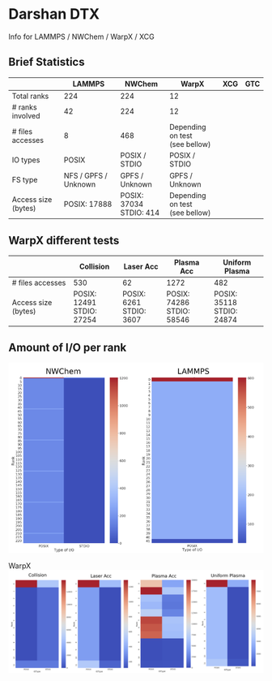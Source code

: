 # Darshan DTX

Info for LAMMPS / NWChem / WarpX / XCG

## Brief Statistics

|  | LAMMPS  | NWChem | WarpX | XCG | GTC |
|---|---|---|---|---|---|
| Total ranks  | 224  | 224  | 12  | | |
| # ranks involved  | 42  | 224  |  12 | | |
| # files accesses |  8 | 468  |  Depending on test <br/> (see bellow) | | |
| IO types | POSIX | POSIX / STDIO  | POSIX / STDIO  | | |
| FS type | NFS / GPFS / Unknown  | GPFS / Unknown  | GPFS / Unknown  | | |
| Access size (bytes) | POSIX: 17888 | POSIX: 37034 <br/> STDIO: 414 | Depending on test <br/> (see bellow)  |  | |

## WarpX different tests

|  | Collision  | Laser Acc | Plasma Acc | Uniform Plasma |
|---|---|---|---|---|
| # files accesses |  530 | 62  |  1272 | 482  |
| Access size (bytes) | POSIX: 12491 <br/> STDIO: 27254 | POSIX: 6261 <br/> STDIO: 3607 | POSIX: 74286<br/>  STDIO: 58546 | POSIX: 35118<br/> STDIO: 24874 |

## Amount of I/O per rank

![lammps](iotype_rank.png)

WarpX
![warpx](warpx_iotype_rank.png)
